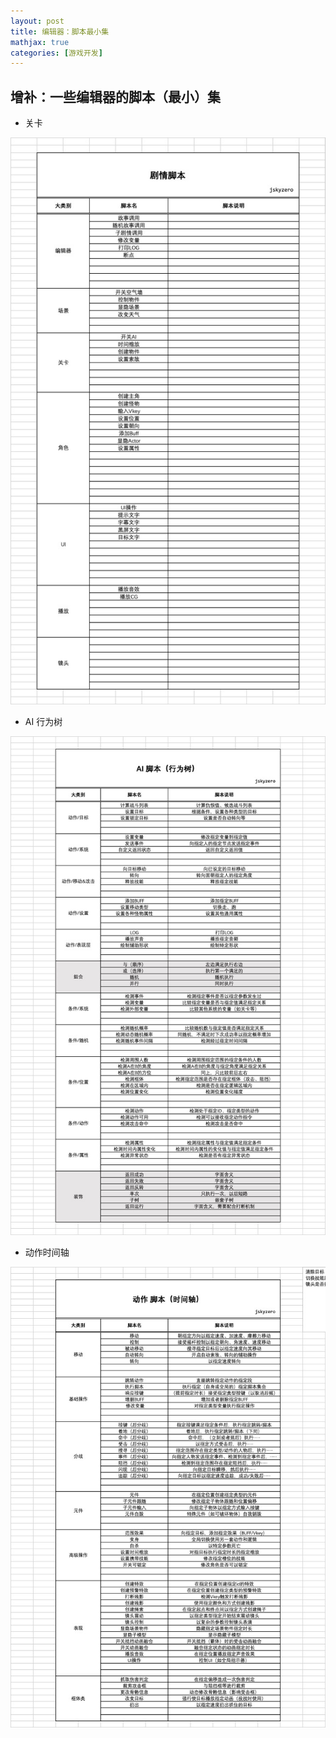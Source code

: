 ```yaml
---
layout: post
title: 编辑器：脚本最小集
mathjax: true
categories: [游戏开发]
---
```


## 增补：一些编辑器的脚本（最小）集


+ 关卡

![关卡](/assets/img/skill/editor/level.jpg)


+ AI 行为树

![行为树](/assets/img/skill/editor/behavior_tree.jpg)


+ 动作时间轴

![时间轴](/assets/img/skill/editor/timeline.jpg)
